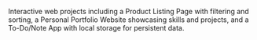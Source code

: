 Interactive web projects including a Product Listing Page with filtering and sorting, a Personal Portfolio Website showcasing skills and projects, and a To-Do/Note App with local storage for persistent data.
